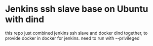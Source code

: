 # Jenkins ssh slave base on Ubuntu with dind

this repo just combined jenkins ssh slave and docker dind together, to provide docker in docker for jenkins.
need to run with --privileged 
